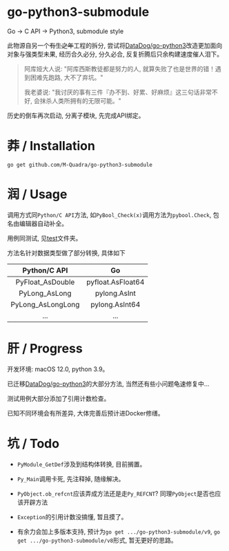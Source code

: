 # go-python3-submodule

Go -> C API -> Python3, submodule style

此物源自另一个<del>有生之年</del>工程的拆分, 尝试将[DataDog/go-python3](https://github.com/DataDog/go-python3)改造更加面向对象与强类型未果, 经历合久必分, 分久必合, 反复折腾后只余构建速度催人泪下。

> 阿库娅大人说: "阿库西斯教徒都是努力的人, 就算失败了也是世界的错！遇到困难先跑路, 大不了弃坑。"
> 
> 我老婆说: "我讨厌的事有三件『办不到、好累、好麻烦』这三句话非常不好, 会抹杀人类所拥有的无限可能。"

历史的倒车再次启动, 分离子模块, 先完成API绑定。

# 莽 / Installation

```
go get github.com/M-Quadra/go-python3-submodule
```

# 润 / Usage

调用方式同`Python/C API`方法, 如`PyBool_Check(x)`调用方法为`pybool.Check`, 包名由编辑器自动补全。

用例同测试, 见[test](./test)文件夹。

方法名针对数据类型做了部分转换, 具体如下

Python/C API | Go
:---:|:---:
PyFloat_AsDouble | pyfloat.AsFloat64
PyLong_AsLong | pylong.AsInt
PyLong_AsLongLong | pylong.AsInt64
... | ...

# 肝 / Progress

开发环境: macOS 12.0, python 3.9。

已迁移[DataDog/go-python3](https://github.com/DataDog/go-python3)的大部分方法, 当然还有些小问题龟速修复中...

测试用例大部分添加了引用计数检查。

已知不同环境会有所差异, 大体完善后预计进Docker修缮。

# 坑 / Todo

- `PyModule_GetDef`涉及到结构体转换, 目前搁置。

- `Py_Main`调用卡死, 先注释掉, 随缘解决。

- `PyObject.ob_refcnt`应该弄成方法还是走`Py_REFCNT`? 同理`PyObject`是否也应该开辟方法

- `Exception`的引用计数没搞懂, 暂且摸了。

- 有余力会加上多版本支持, 预计为`go get .../go-python3-submodule/v9`, `go get .../go-python3-submodule/v8`形式, 暂无更好的思路。
